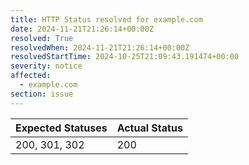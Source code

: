 ```yaml
---
title: HTTP Status resolved for example.com
date: 2024-11-21T21:26:14+00:00Z
resolved: True
resolvedWhen: 2024-11-21T21:26:14+00:00Z
resolvedStartTime: 2024-10-25T21:09:43.191474+00:00
severity: notice
affected:
  - example.com
section: issue
---
```


| Expected Statuses | Actual Status  |
|-------------------|----------------|
| 200, 301, 302 | 200 |

